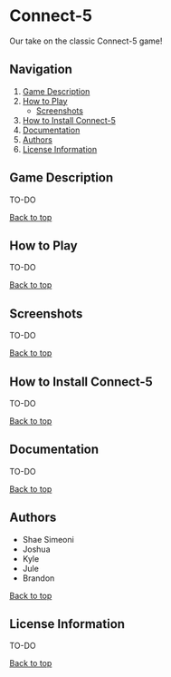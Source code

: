 # Connect-5

Our take on the classic Connect-5 game!

## Navigation
<a name="top"></a> 
1. [Game Description](#intro) 
2. [How to Play](#feature)
    - [Screenshots](#screen)
3. [How to Install Connect-5](#install)
4. [Documentation](#documen)
5. [Authors](#Authors)
6. [License Information](#license)

## <a name="intro"></a>Game Description 

TO-DO

[Back to top](#top)

## <a name="feature"></a>How to Play

TO-DO

[Back to top](#top)

## <a name="screen"></a>Screenshots

TO-DO

[Back to top](#top)

## <a name="install"></a>How to Install Connect-5

TO-DO

[Back to top](#top)

## <a name="documen"></a>Documentation

TO-DO

[Back to top](#top)

## <a name="Authors"></a>Authors

-	Shae Simeoni
-	Joshua
-	Kyle
-	Jule
-	Brandon

[Back to top](#top)

## <a name="license"></a>License Information

TO-DO

[Back to top](#top)

